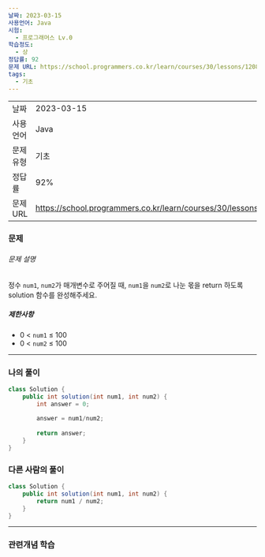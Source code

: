 ```yaml
---
날짜: 2023-03-15
사용언어: Java
시험:
  - 프로그래머스 Lv.0
학습정도:
  - 상
정답률: 92
문제 URL: https://school.programmers.co.kr/learn/courses/30/lessons/120805
tags:
  - 기초
---
```

|           |                                                                  |
| --------- | ---------------------------------------------------------------- |
| 날짜      | 2023-03-15                                                       |
| 사용 언어 | Java                                                             |
| 문제 유형 | 기초                                                             |
| 정답률    | 92%                                                              |
| 문제 URL  | https://school.programmers.co.kr/learn/courses/30/lessons/120805 |

### 문제

###### 문제 설명

정수 `num1`, `num2`가 매개변수로 주어질 때, `num1`을 `num2`로 나눈 몫을 return 하도록 solution 함수를 완성해주세요.

##### 제한사항

- 0 < `num1` ≤ 100
- 0 < `num2` ≤ 100

---

### 나의 풀이

```java
class Solution {
    public int solution(int num1, int num2) {
        int answer = 0;
        
        answer = num1/num2;
        
        return answer;
    }
}
```

### 다른 사람의 풀이

```java
class Solution {
    public int solution(int num1, int num2) {
        return num1 / num2;
    }
}
```

---
### 관련개념 학습
